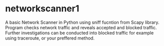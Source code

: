 # networkscanner1
A basic Network Scanner in Python using sniff fucntion from Scapy library.
Program checks network traffic and reveals accepted and blocked traffic.
Further investigations can be conducted into blocked traffic for example using traceroute, or your preffered method.
